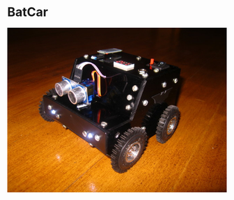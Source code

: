 # BatCar
![Image description](https://github.com/MaksKliuba/ArduinoProjects/blob/master/BatCar/picture.jpg)